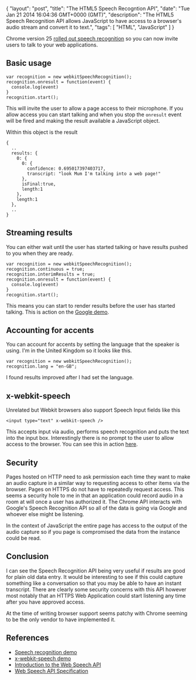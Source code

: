 {
  "layout": "post",
  "title": "The HTML5 Speech Recogntion API",
  "date": "Tue Jan 21 2014 16:04:36 GMT+0000 (GMT)",
  "description": "The HTML5 Speech Recognition API allows JavaScript to have access to a browser's audio stream and convert it to text.",
  "tags": [
    "HTML",
    "JavaScript"
  ]
}

Chrome version 25 [rolled out speech recognition][1] so you can now invite users to talk to your web applications.

## Basic usage

    var recognition = new webkitSpeechRecognition();
    recognition.onresult = function(event) { 
      console.log(event) 
    }
    recognition.start();

This will invite the user to allow a page access to their microphone. If you allow access you can start talking and when you stop the `onresult` event will be fired and making the result available a JavaScript object.

Within this object is the result

    {
      ..
      results: {
        0: {
          0: {
            confidence: 0.695017397403717,
            transcript: "look Mum I'm talking into a web page!"
          },
          isFinal:true,
          length:1
        },
        length:1
      },
      ..
    }

## Streaming results

You can either wait until the user has started talking or have results pushed to you when they are ready.
    
    var recognition = new webkitSpeechRecognition();
    recognition.continuous = true;
    recognition.interimResults = true;
    recognition.onresult = function(event) { 
      console.log(event) 
    }
    recognition.start();

This means you can start to render results before the user has started talking. This is action on the [Google demo][2].

## Accounting for accents

You can account for accents by setting the language that the speaker is using. I'm in the United Kingdom so it looks like this.

    var recognition = new webkitSpeechRecognition();
    recognition.lang = "en-GB";

I found results improved after I had set the language. 

## x-webkit-speech

Unrelated but Webkit browsers also support Speech Input fields like this

    <input type="text" x-webkit-speech />

This accepts input via audio, performs speech recognition and puts the text into the input box. Interestingly there is no prompt to the user to allow access to the browser. You can see this in action [here][2].

## Security 

Pages hosted on HTTP need to ask permission each time they want to make an audio capture in a similar way to requesting access to other items via the browser. Pages on HTTPS do not have to repeatedly request access. This seems a security hole to me in that an application could record audio in a room at will once a user has authorized it. The Chrome API interacts with Google's Speech Recognition API so all of the data is going via Google and whoever else might be listening. 

In the context of JavaScript the entire page has access to the output of the audio capture so if you page is compromised the data from the instance could be read.

## Conclusion

I can see the Speech Recognition API being very useful if results are good for plain old data entry. It would be interesting to see if this could capture something like a conversation so that you may be able to have an instant transcript. There are clearly some security concerns with this API however most notably that an HTTPS Web Application could start listening any time after you have approved access.

At the time of writing browser support seems patchy with Chrome seeming to be the only vendor to have implemented it. 

## References 

* [Speech recognition demo][1]
* [x-webkit-speech demo][2]
* [Introduction to the Web Speech API][3]
* [Web Speech API Specification][4]

[1]: https://www.google.com/intl/en/chrome/demos/speech.html
[2]: http://blogs.sitepointstatic.com/examples/tech/speech-input/index.html
[3]: http://updates.html5rocks.com/2013/01/Voice-Driven-Web-Apps-Introduction-to-the-Web-Speech-API
[4]: https://dvcs.w3.org/hg/speech-api/raw-file/9a0075d25326/speechapi.html
